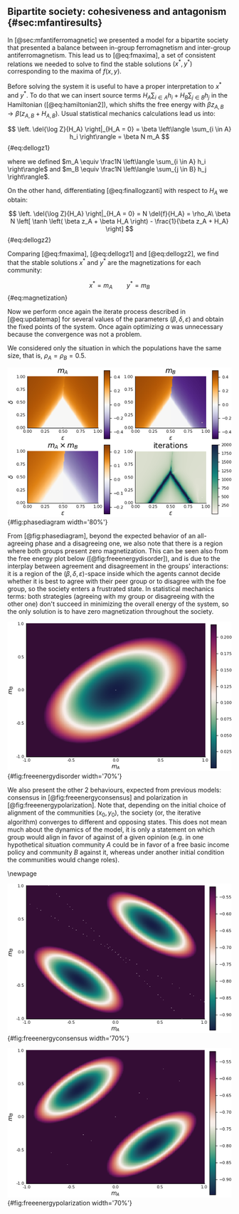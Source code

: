 
## Bipartite society: cohesiveness and antagonism {#sec:mfantiresults}

In [@sec:mfantiferromagnetic] we presented a model for a bipartite society that presented a balance between in-group ferromagnetism and inter-group antiferromagnetism. This lead us to [@eq:fmaxima], a set of consistent relations we needed to solve to find the stable solutions $(x^*, y^*)$ corresponding to the maxima of $f(x, y)$.

Before solving the system it is useful to have a proper interpretation to $x^*$ and $y^*$. To do that we can insert source terms $H_A \sum_{i \in A} h_i + H_B \sum_{j \in B} h_j$ in the Hamiltonian ([@eq:hamiltonian2]), which shifts the free energy with $\beta z_{A,B} \to \beta\left( z_{A,B} + H_{A,B} \right)$. Usual statistical mechanics calculations lead us into:

$$ \left. \del{\log Z}{H_A} \right|_{H_A = 0} = \beta \left\langle \sum_{i \in A} h_i \right\rangle = \beta N m_A $$ {#eq:dellogz1}

where we defined $m_A \equiv \frac1N \left\langle \sum_{i \in A} h_i \right\rangle$ and $m_B \equiv \frac1N \left\langle \sum_{j \in B} h_j \right\rangle$.

On the other hand, differentiating [@eq:finallogzanti] with respect to $H_A$ we obtain:

$$ \left. \del{\log Z}{H_A} \right|_{H_A = 0} = N \del{f}{H_A} = \rho_A\ \beta N \left[ \tanh \left( \beta z_A + \beta H_A \right) - \frac{1}{\beta z_A + H_A} \right] $$ {#eq:dellogz2}

<!-- $$ m_A = \rho_A \left[ \cotanh \beta z_A - \frac{1}{\beta z_A} \right] $$ -->

Comparing [@eq:fmaxima], [@eq:dellogz1] and [@eq:dellogz2], we find that the stable solutions $x^*$ and $y^*$ are the magnetizations for each community:

$$ x^* = m_A \qquad y^* = m_B $$ {#eq:magnetization}

Now we perform once again the iterate process described in [@eq:updatemap] for several values of the parameters $(\beta, \delta, \varepsilon)$ and obtain the fixed points of the system. Once again optimizing $\alpha$ was unnecessary because the convergence was not a problem.

We considered only the situation in which the populations have the same size, that is, $\rho_A = \rho_B = 0.5$.

![The phase diagram when $\beta = 10.0$ and $\rho_A = \rho_B = 0.5$. The initial points for the iterative algorithm were $x_0 = 0.9, y_0 = 0.1$](images/phasediagram-full-beta10-rho05-initial0901.png){#fig:phasediagram width='80%'}

From [@fig:phasediagram], beyond the expected behavior of an all-agreeing phase and a disagreeing one, we also note that there is a region where both groups present zero magnetization. This can be seen also from the free energy plot below ([@fig:freeenergydisorder]), and is due to the interplay between agreement and disagreement in the groups' interactions: it is a region of the $(\beta, \delta, \varepsilon)$-space inside which the agents cannot decide whether it is best to agree with their peer group or to disagree with the foe group, so the society enters a frustrated state. In statistical mechanics terms: both strategies (agreeing with my group or disagreeing with the other one) don't succeed in minimizing the overall energy of the system, so the only solution is to have zero magnetization throughout the society.

![Free energy $f(x, y)$ landscape when $\beta = 10.0, \delta = 0.25, \varepsilon = 0.6$ and $\rho_A = \rho_B = 0.5$. This is a region in which there is no consensus among the communities](images/freeenergy-beta10-delta25-eps6-rho05.png){#fig:freeenergydisorder width='70%'}

We also present the other $2$ behaviours, expected from previous models: consensus in [@fig:freeenergyconsensus] and polarization in [@fig:freeenergypolarization]. Note that, depending on the initial choice of alignment of the communities $(x_0, y_0)$, the society (or, the iterative algorithm) converges to different and opposing states. This does not mean much about the dynamics of the model, it is only a statement on which group would align in favor of against of a given opinion (e.g. in one hypothetical situation community $A$ could be in favor of a free basic income policy and community $B$ against it, whereas under another initial condition the communities would change roles).

\newpage

![Free energy $f(x, y)$ landscape when $\beta = 10.0, \delta = 0.8, \varepsilon = 0.2$ and $\rho_A = \rho_B = 0.5$. This is a region in which there is overall consensus among the society](images/freeenergy-beta10-delta8-eps2-rho05.png){#fig:freeenergyconsensus width='70%'}

![Free energy $f(x, y)$ landscape when $\beta = 10.0, \delta = 0.8, \varepsilon = 0.8$ and $\rho_A = \rho_B = 0.5$. This is a region in which there is internal consensus on each community but they disagree with one another.](images/freeenergy-beta10-delta8-eps8-rho05.png){#fig:freeenergypolarization width='70%'}
